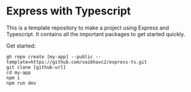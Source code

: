 # Express with Typescript

This is a template repository to make a project using Express and Typescript. It contains all the important packages to get started quickly.

Get started:

```console
gh repo create [my-app] --public --template=https://github.com/vaibhavc2/express-ts.git
git clone [github-url]
cd my-app
npm i
npm run dev
```
